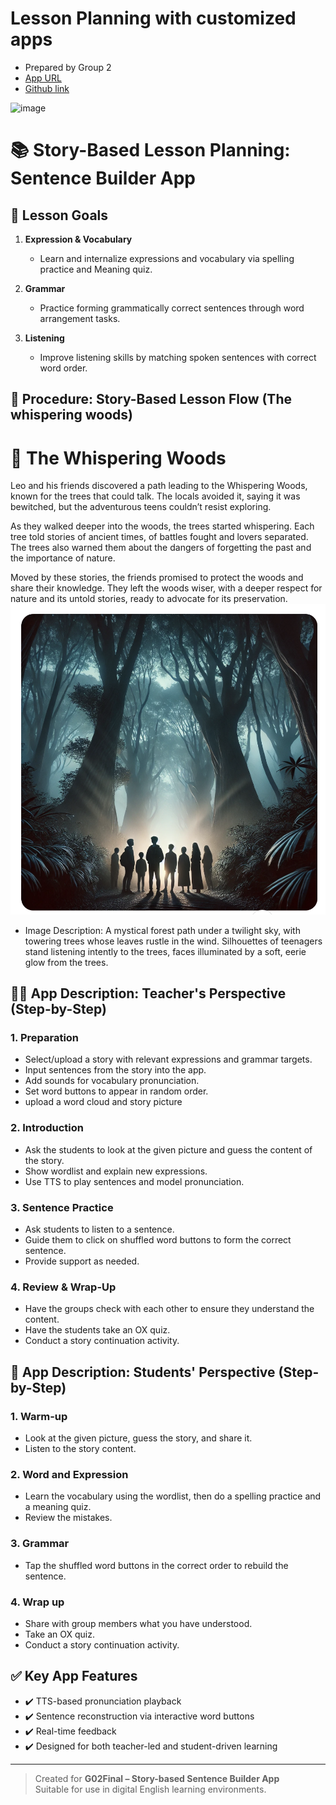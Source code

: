 # Lesson Planning with customized apps

+ Prepared by Group 2
+ [App URL](https://g02final.streamlit.app/)
+ [Github link](https://github.com/yunju05/G02Final)

  
<img src="https://github.com/user-attachments/assets/3a4f3c17-aa5b-427a-a505-e6a1abfa493d" alt="image" width="200" height="200">


  
# 📚 Story-Based Lesson Planning: Sentence Builder App


## 🧠 Lesson Goals

1. **Expression & Vocabulary**  
   - Learn and internalize expressions and vocabulary via spelling practice and Meaning quiz.

2. **Grammar**  
   - Practice forming grammatically correct sentences through word arrangement tasks.

3. **Listening**  
   - Improve listening skills by matching spoken sentences with correct word order.


## 🧩 Procedure: Story-Based Lesson Flow (The whispering woods)

# 🌳 The Whispering Woods
Leo and his friends discovered a path leading to the Whispering Woods, known for the trees that could talk. The locals avoided it, saying it was bewitched, but the adventurous teens couldn’t resist exploring.

As they walked deeper into the woods, the trees started whispering. Each tree told stories of ancient times, of battles fought and lovers separated. The trees also warned them about the dangers of forgetting the past and the importance of nature.

Moved by these stories, the friends promised to protect the woods and share their knowledge. They left the woods wiser, with a deeper respect for nature and its untold stories, ready to advocate for its preservation.
![This is an image](https://github.com/MK316/Digital-Literacy-Class/blob/main/materials/story02.png?raw=true)
- Image Description: A mystical forest path under a twilight sky, with towering trees whose leaves rustle in the wind. Silhouettes of teenagers stand listening intently to the trees, faces illuminated by a soft, eerie glow from the trees.

## 👩‍🏫 App Description: Teacher's Perspective (Step-by-Step)

### 1. Preparation
- Select/upload a story with relevant expressions and grammar targets.
- Input sentences from the story into the app.
- Add sounds for vocabulary pronunciation.
- Set word buttons to appear in random order.
- upload a word cloud and story picture

### 2. Introduction
- Ask the students to look at the given picture and guess the content of the story.
- Show wordlist and explain new expressions.
- Use TTS to play sentences and model pronunciation.

### 3. Sentence Practice
- Ask students to listen to a sentence.
- Guide them to click on shuffled word buttons to form the correct sentence.
- Provide support as needed.

### 4. Review & Wrap-Up
- Have the groups check with each other to ensure they understand the content.
- Have the students take an OX quiz.
- Conduct a story continuation activity.

## 🧒 App Description: Students' Perspective (Step-by-Step)

### 1. Warm-up
- Look at the given picture, guess the story, and share it.
- Listen to the story content.

### 2. Word and Expression
- Learn the vocabulary using the wordlist, then do a spelling practice and a meaning quiz.
- Review the mistakes.

### 3. Grammar
- Tap the shuffled word buttons in the correct order to rebuild the sentence.

### 4. Wrap up
- Share with group members what you have understood.
- Take an OX quiz.
- Conduct a story continuation activity.



## ✅ Key App Features

- ✔️ TTS-based pronunciation playback  
- ✔️ Sentence reconstruction via interactive word buttons   
- ✔️ Real-time feedback  
- ✔️ Designed for both teacher-led and student-driven learning

---

> Created for **G02Final – Story-based Sentence Builder App**  
> Suitable for use in digital English learning environments.
